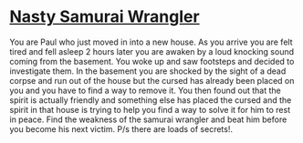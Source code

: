 # [Nasty Samurai Wrangler](https://globalgamejam.org/2018/games/nasty-samurai-wrangler)

You are Paul who just moved in into a new house. As you arrive you are felt tired and fell asleep 2 hours later you are awaken by a loud knocking sound coming from the basement. You woke up and saw footsteps and decided to investigate them. In the basement you are shocked by the sight of a dead corpse and run out of the house but the cursed has already been placed on you and you have to find a way to remove it. You then found out that the spirit is actually friendly and something else has placed the cursed and the spirit in that house is trying to help you find a way to solve it for him to rest in peace. Find the weakness of the samurai wrangler and beat him before you become his next victim. P/s there are loads of secrets!.
